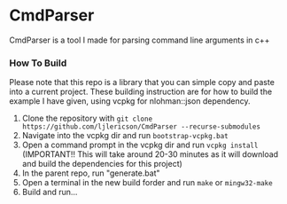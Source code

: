 # CmdParser

CmdParser is a tool I made for parsing command line arguments in c++


### How To Build
Please note that this repo is a library that you can simple copy and paste into a current project.
These building instruction are for how to build the example I have given, using vcpkg for nlohman::json dependency.
1. Clone the repository with `git clone https://github.com/ljlericson/CmdParser --recurse-submodules`
2. Navigate into the vcpkg dir and run `bootstrap-vcpkg.bat`
3. Open a command prompt in the vcpkg dir and run `vcpkg install` (IMPORTANT!! This will take around 20-30 minutes as it will download and build the dependencies for this project)
4. In the parent repo, run "generate.bat"
5. Open a terminal in the new build forder and run `make` or `mingw32-make`
8. Build and run...